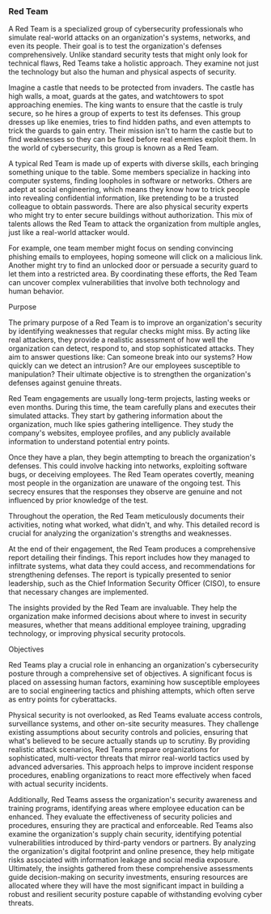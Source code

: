 <h3> Red Team </h3>

A Red Team is a specialized group of cybersecurity professionals who simulate real-world attacks on an organization's systems, networks, and even its people. Their goal is to test the organization's defenses comprehensively. Unlike standard security tests that might only look for technical flaws, Red Teams take a holistic approach. They examine not just the technology but also the human and physical aspects of security.

Imagine a castle that needs to be protected from invaders. The castle has high walls, a moat, guards at the gates, and watchtowers to spot approaching enemies. The king wants to ensure that the castle is truly secure, so he hires a group of experts to test its defenses. This group dresses up like enemies, tries to find hidden paths, and even attempts to trick the guards to gain entry. Their mission isn't to harm the castle but to find weaknesses so they can be fixed before real enemies exploit them. In the world of cybersecurity, this group is known as a Red Team.

A typical Red Team is made up of experts with diverse skills, each bringing something unique to the table. Some members specialize in hacking into computer systems, finding loopholes in software or networks. Others are adept at social engineering, which means they know how to trick people into revealing confidential information, like pretending to be a trusted colleague to obtain passwords. There are also physical security experts who might try to enter secure buildings without authorization. This mix of talents allows the Red Team to attack the organization from multiple angles, just like a real-world attacker would.

For example, one team member might focus on sending convincing phishing emails to employees, hoping someone will click on a malicious link. Another might try to find an unlocked door or persuade a security guard to let them into a restricted area. By coordinating these efforts, the Red Team can uncover complex vulnerabilities that involve both technology and human behavior.

Purpose

The primary purpose of a Red Team is to improve an organization's security by identifying weaknesses that regular checks might miss. By acting like real attackers, they provide a realistic assessment of how well the organization can detect, respond to, and stop sophisticated attacks. They aim to answer questions like: Can someone break into our systems? How quickly can we detect an intrusion? Are our employees susceptible to manipulation? Their ultimate objective is to strengthen the organization's defenses against genuine threats.

Red Team engagements are usually long-term projects, lasting weeks or even months. During this time, the team carefully plans and executes their simulated attacks. They start by gathering information about the organization, much like spies gathering intelligence. They study the company's websites, employee profiles, and any publicly available information to understand potential entry points.

Once they have a plan, they begin attempting to breach the organization's defenses. This could involve hacking into networks, exploiting software bugs, or deceiving employees. The Red Team operates covertly, meaning most people in the organization are unaware of the ongoing test. This secrecy ensures that the responses they observe are genuine and not influenced by prior knowledge of the test.

Throughout the operation, the Red Team meticulously documents their activities, noting what worked, what didn't, and why. This detailed record is crucial for analyzing the organization's strengths and weaknesses.

At the end of their engagement, the Red Team produces a comprehensive report detailing their findings. This report includes how they managed to infiltrate systems, what data they could access, and recommendations for strengthening defenses. The report is typically presented to senior leadership, such as the Chief Information Security Officer (CISO), to ensure that necessary changes are implemented.

The insights provided by the Red Team are invaluable. They help the organization make informed decisions about where to invest in security measures, whether that means additional employee training, upgrading technology, or improving physical security protocols.

Objectives

Red Teams play a crucial role in enhancing an organization's cybersecurity posture through a comprehensive set of objectives. A significant focus is placed on assessing human factors, examining how susceptible employees are to social engineering tactics and phishing attempts, which often serve as entry points for cyberattacks.

Physical security is not overlooked, as Red Teams evaluate access controls, surveillance systems, and other on-site security measures. They challenge existing assumptions about security controls and policies, ensuring that what's believed to be secure actually stands up to scrutiny. By providing realistic attack scenarios, Red Teams prepare organizations for sophisticated, multi-vector threats that mirror real-world tactics used by advanced adversaries. This approach helps to improve incident response procedures, enabling organizations to react more effectively when faced with actual security incidents.

Additionally, Red Teams assess the organization's security awareness and training programs, identifying areas where employee education can be enhanced. They evaluate the effectiveness of security policies and procedures, ensuring they are practical and enforceable. Red Teams also examine the organization's supply chain security, identifying potential vulnerabilities introduced by third-party vendors or partners. By analyzing the organization's digital footprint and online presence, they help mitigate risks associated with information leakage and social media exposure. Ultimately, the insights gathered from these comprehensive assessments guide decision-making on security investments, ensuring resources are allocated where they will have the most significant impact in building a robust and resilient security posture capable of withstanding evolving cyber threats.
